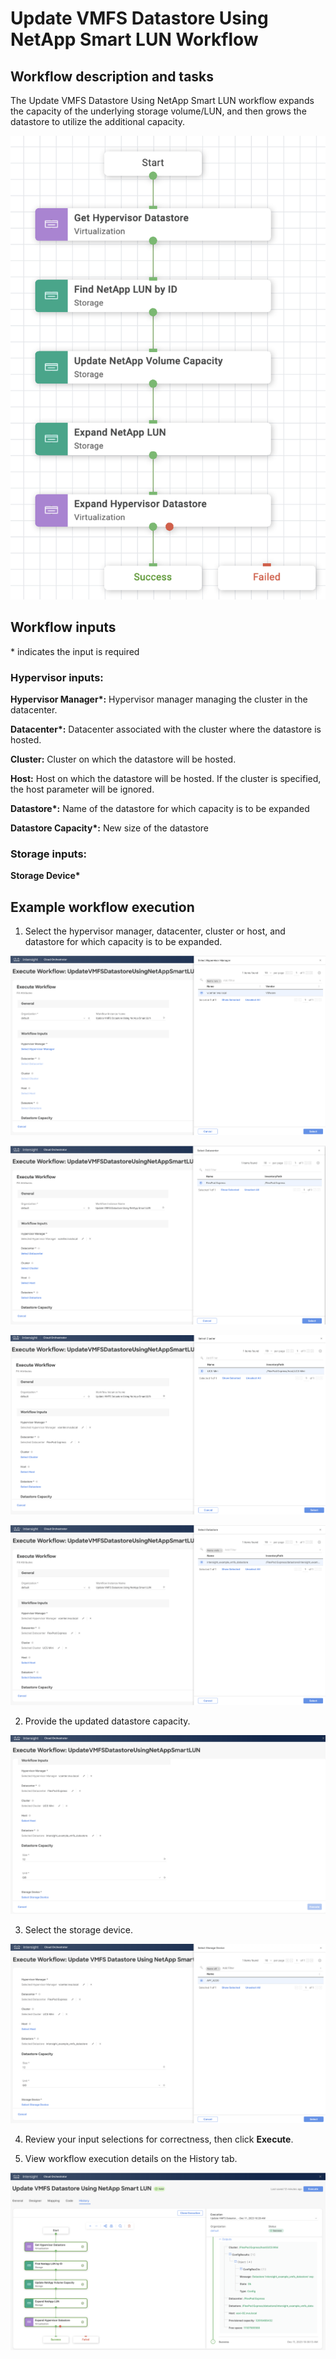 # Update VMFS Datastore Using NetApp Smart LUN Workflow

## Workflow description and tasks

The Update VMFS Datastore Using NetApp Smart LUN workflow expands the
capacity of the underlying storage volume/LUN, and then grows the
datastore to utilize the additional capacity.

![](../images/UpdateVMFSDatastoreUsingNetAppSmartLUN/0024dc8589ac48e7f9e6289d4f674aee46970180.png)

## Workflow inputs
\* indicates the input is required

### Hypervisor inputs:

**Hypervisor Manager\*:** Hypervisor manager managing the cluster in the
datacenter.

**Datacenter\*:** Datacenter associated with the cluster where the
datastore is hosted.

**Cluster:** Cluster on which the datastore will be hosted.

**Host:** Host on which the datastore will be hosted. If the cluster is
specified, the host parameter will be ignored.

**Datastore\*:** Name of the datastore for which capacity is to be
expanded

**Datastore Capacity\*:** New size of the datastore

### Storage inputs:

**Storage Device\***

## Example workflow execution

1.  Select the hypervisor manager, datacenter, cluster or host, and
    datastore for which capacity is to be expanded.

![](../images/UpdateVMFSDatastoreUsingNetAppSmartLUN/23107a99082e191f17d3ede817635afc2f4ce986.png)

![](../images/UpdateVMFSDatastoreUsingNetAppSmartLUN/7c0621128a7799fe905997fc4928345e579ffc2b.png)

![](../images/UpdateVMFSDatastoreUsingNetAppSmartLUN/10aeed8d79ff126e318d9eaa2c438e4eb4a116a4.png)

![](../images/UpdateVMFSDatastoreUsingNetAppSmartLUN/d5106bd0a97ab67a513823457c9a09cf6dd264c4.png)

2.  Provide the updated datastore capacity.

![](../images/UpdateVMFSDatastoreUsingNetAppSmartLUN/e16bc790b219804007c81c4b6ff383dfc20b26d1.png)

3.  Select the storage device.

![](../images/UpdateVMFSDatastoreUsingNetAppSmartLUN/2d68c1b1c2b5f15165f1f536681b91c1c8adbc08.png)

4.  Review your input selections for correctness, then click **Execute**.

5.  View workflow execution details on the History tab.

![](../images/UpdateVMFSDatastoreUsingNetAppSmartLUN/02bff92a0066d6c1dc4aeaf31daad4cee679a8ce.png)
